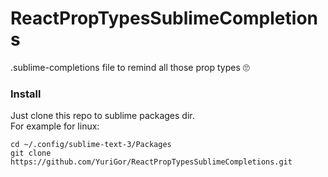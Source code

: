 # ReactPropTypesSublimeCompletions
.sublime-completions file to remind all those prop types 🙄

### Install
Just clone this repo to sublime packages dir.<br>
For example for linux:
```
cd ~/.config/sublime-text-3/Packages
git clone https://github.com/YuriGor/ReactPropTypesSublimeCompletions.git
```
